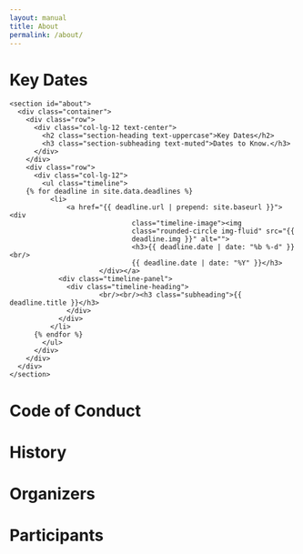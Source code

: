```yaml
---
layout: manual
title: About
permalink: /about/
---
```


# Key Dates

 <!-- Key Dates -->
    <section id="about">
      <div class="container">
        <div class="row">
          <div class="col-lg-12 text-center">
            <h2 class="section-heading text-uppercase">Key Dates</h2>
            <h3 class="section-subheading text-muted">Dates to Know.</h3>
          </div>
        </div>
        <div class="row">
          <div class="col-lg-12">
            <ul class="timeline">
	    {% for deadline in site.data.deadlines %}
              <li>
                  <a href="{{ deadline.url | prepend: site.baseurl }}"><div
                                  class="timeline-image"><img
                                  class="rounded-circle img-fluid" src="{{
                                  deadline.img }}" alt="">
                                  <h3>{{ deadline.date | date: "%b %-d" }}<br/>
                                  {{ deadline.date | date: "%Y" }}</h3>
                          </div></a>
                <div class="timeline-panel">
                  <div class="timeline-heading">
                          <br/><br/><h3 class="subheading">{{ deadline.title }}</h3>
                  </div>
                </div>
              </li>
	      {% endfor %}
            </ul>
          </div>
        </div>
      </div>
    </section>


# Code of Conduct

# History

# Organizers

# Participants
